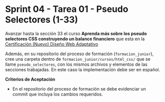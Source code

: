 # Sprint 04 - Tarea 01 - Pseudo Selectores (1-33)

Avanzar hasta la sección 33 el curso **Aprenda más sobre los pseudo selectores CSS construyendo un balance financiero** que esta en la [Certificación (Nuevo) Diseño Web Adaptativo](https://www.freecodecamp.org/espanol/learn/2022/responsive-web-design/)

Además, en su repositorio del proceso de formación (`formacion_junior`), cree una carpeta dentro de  `formacion_junior/cursos/html_css/` que se llame `pseudo_selectores`, con los mismos archivos y elementos de las secciones trabajadas. En este caso la implementación debe ser en español.

**Criterios de Aceptación**

- En el repositorio del proceso de formación se debe evidenciar un commit que incluya los cambios requeridos.